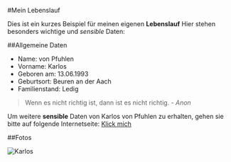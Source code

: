 #Mein Lebenslauf

Dies ist ein kurzes Beispiel für meinen eigenen **Lebenslauf**
Hier stehen besonders wichtige und *sensible* Daten:

##Allgemeine Daten

* Name: von Pfuhlen
* Vorname: Karlos
* Geboren am: 13.06.1993
* Geburtsort: Beuren an der Aach
* Familienstand: Ledig

> Wenn es nicht richtig ist, dann ist es nicht richtig. - *Anon*
	
Um weitere **sensible** Daten von Karlos von Pfuhlen zu erhalten, gehen sie bitte auf folgende Internetseite: 
[Klick mich](https://www.facebook.com/login.php/ "Auf eigene Gefahr!")

##Fotos

![Karlos](bild.jpg)

